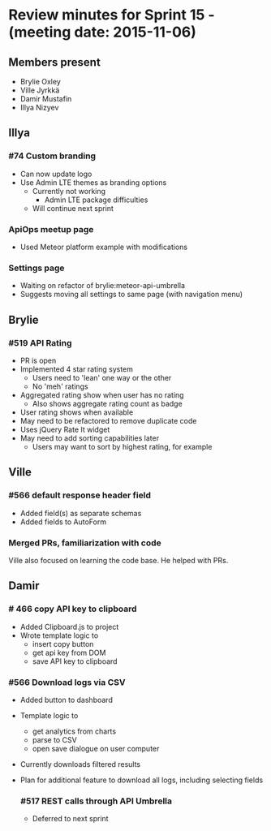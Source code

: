 # Review minutes for Sprint 15 - (meeting date: 2015-11-06)

## Members present
* Brylie Oxley
* Ville Jyrkkä
* Damir Mustafin
* Illya Nizyev

## Illya
### #74 Custom branding
* Can now update logo
* Use Admin LTE themes as branding options
  * Currently not working
    * Admin LTE package difficulties
  * Will continue next sprint
  
### ApiOps meetup page
* Used Meteor platform example with modifications

### Settings page
* Waiting on refactor of brylie:meteor-api-umbrella
* Suggests moving all settings to same page (with navigation menu)

## Brylie
### #519 API Rating
* PR is open
* Implemented 4 star rating system
  * Users need to 'lean' one way or the other
  * No 'meh' ratings
* Aggregated rating show when user has no rating
  * Also shows aggregate rating count as badge
* User rating shows when available
* May need to be refactored to remove duplicate code
* Uses jQuery Rate It widget
* May need to add sorting capabilities later
  * Users may want to sort by highest rating, for example
  
## Ville
### #566 default response header field
* Added field(s) as separate schemas
* Added fields to AutoForm

### Merged PRs, familiarization with code
Ville also focused on learning the code base. He helped with PRs.


## Damir
### # 466 copy API key to clipboard
* Added Clipboard.js to project
* Wrote template logic to
  * insert copy button
  * get api key from DOM
  * save API key to clipboard
  
### #566 Download logs via CSV
* Added button to dashboard
* Template logic to
  * get analytics from charts
  * parse to CSV
  * open save dialogue on user computer
* Currently downloads filtered results
* Plan for additional feature to download all logs, including selecting fields
  
  ### #517 REST calls through API Umbrella
  * Deferred to next sprint



